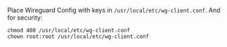 Place Wireguard Config with keys in `/usr/local/etc/wg-client.conf`.
And for security: 
```
chmod 400 /usr/local/etc/wg-client.conf
chown root:root /usr/local/etc/wg-client.conf
```
